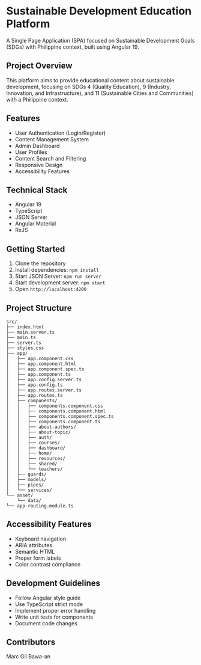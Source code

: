 # Sustainable Development Education Platform

A Single Page Application (SPA) focused on Sustainable Development Goals (SDGs) with Philippine context, built using Angular 19.

## Project Overview

This platform aims to provide educational content about sustainable development, focusing on SDGs 4 (Quality Education), 9 (Industry, Innovation, and Infrastructure), and 11 (Sustainable Cities and Communities) with a Philippine context.

## Features

- User Authentication (Login/Register)
- Content Management System
- Admin Dashboard
- User Profiles
- Content Search and Filtering
- Responsive Design
- Accessibility Features

## Technical Stack

- Angular 19
- TypeScript
- JSON Server
- Angular Material
- RxJS

## Getting Started

1. Clone the repository
2. Install dependencies: `npm install`
3. Start JSON Server: `npm run server`
4. Start development server: `npm start`
5. Open `http://localhost:4200`

## Project Structure

```
src/
├── index.html
├── main.server.ts
├── main.ts
├── server.ts
├── styles.css
├── app/
│   ├── app.component.css
│   ├── app.component.html
│   ├── app.component.spec.ts
│   ├── app.component.ts
│   ├── app.config.server.ts
│   ├── app.config.ts
│   ├── app.routes.server.ts
│   ├── app.routes.ts
│   ├── components/
│   │   ├── components.component.css
│   │   ├── components.component.html
│   │   ├── components.component.spec.ts
│   │   ├── components.component.ts
│   │   ├── about-authors/
│   │   ├── about-topic/
│   │   ├── auth/
│   │   ├── courses/
│   │   ├── dashboard/
│   │   ├── home/
│   │   ├── resources/
│   │   ├── shared/
│   │   └── teachers/
│   ├── guards/
│   ├── models/
│   ├── pipes/
│   └── services/
└── asset/
    └── data/
└── app-routing.module.ts
```

## Accessibility Features

- Keyboard navigation
- ARIA attributes
- Semantic HTML
- Proper form labels
- Color contrast compliance

## Development Guidelines

- Follow Angular style guide
- Use TypeScript strict mode
- Implement proper error handling
- Write unit tests for components
- Document code changes

## Contributors

Marc Gil Bawa-an


